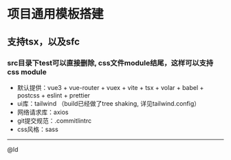 # 项目通用模板搭建
## 支持tsx，以及sfc
### src目录下test可以直接删除, css文件module结尾，这样可以支持css module

- 默认提供：vue3 + vue-router + vuex + vite + tsx + volar + babel + postcss + eslint + prettier
- ui库：tailwind （build已经做了tree shaking, 详见tailwind.config）
- 网络请求库：axios
- git提交规范：.commitlintrc
- css风格：sass
---
@ld